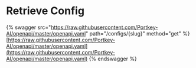 # Retrieve Config

{% swagger src="https://raw.githubusercontent.com/Portkey-AI/openapi/master/openapi.yaml" path="/configs/{slug}" method="get" %}
[https://raw.githubusercontent.com/Portkey-AI/openapi/master/openapi.yaml](https://raw.githubusercontent.com/Portkey-AI/openapi/master/openapi.yaml)
{% endswagger %}
